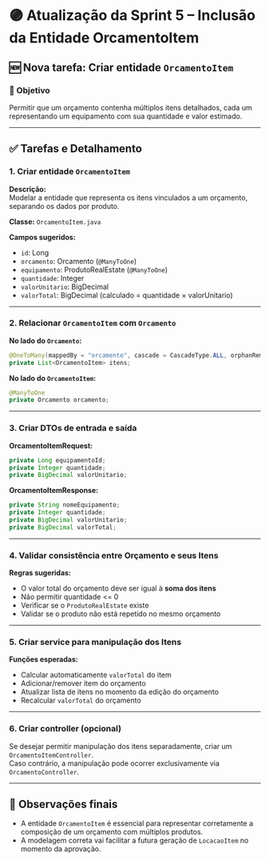 # 🟣 Atualização da Sprint 5 – Inclusão da Entidade OrcamentoItem

## 🆕 Nova tarefa: Criar entidade `OrcamentoItem`

### 🎯 Objetivo
Permitir que um orçamento contenha múltiplos itens detalhados, cada um representando um equipamento com sua quantidade e valor estimado.

---

## ✅ Tarefas e Detalhamento

### 1. Criar entidade `OrcamentoItem`

**Descrição:**  
Modelar a entidade que representa os itens vinculados a um orçamento, separando os dados por produto.

**Classe:** `OrcamentoItem.java`

**Campos sugeridos:**
- `id`: Long
- `orcamento`: Orcamento (`@ManyToOne`)
- `equipamento`: ProdutoRealEstate (`@ManyToOne`)
- `quantidade`: Integer
- `valorUnitario`: BigDecimal
- `valorTotal`: BigDecimal (calculado = quantidade × valorUnitario)

---

### 2. Relacionar `OrcamentoItem` com `Orcamento`

**No lado do `Orcamento`:**
```java
@OneToMany(mappedBy = "orcamento", cascade = CascadeType.ALL, orphanRemoval = true)
private List<OrcamentoItem> itens;
```

**No lado do `OrcamentoItem`:**
```java
@ManyToOne
private Orcamento orcamento;
```

---

### 3. Criar DTOs de entrada e saída

**OrcamentoItemRequest:**
```java
private Long equipamentoId;
private Integer quantidade;
private BigDecimal valorUnitario;
```

**OrcamentoItemResponse:**
```java
private String nomeEquipamento;
private Integer quantidade;
private BigDecimal valorUnitario;
private BigDecimal valorTotal;
```

---

### 4. Validar consistência entre Orçamento e seus Itens

**Regras sugeridas:**
- O valor total do orçamento deve ser igual à **soma dos itens**
- Não permitir quantidade <= 0
- Verificar se o `ProdutoRealEstate` existe
- Validar se o produto não está repetido no mesmo orçamento

---

### 5. Criar service para manipulação dos Itens

**Funções esperadas:**
- Calcular automaticamente `valorTotal` do item
- Adicionar/remover item do orçamento
- Atualizar lista de itens no momento da edição do orçamento
- Recalcular `valorTotal` do orçamento

---

### 6. Criar controller (opcional)

Se desejar permitir manipulação dos itens separadamente, criar um `OrcamentoItemController`.  
Caso contrário, a manipulação pode ocorrer exclusivamente via `OrcamentoController`.

---

## 🧠 Observações finais

- A entidade `OrcamentoItem` é essencial para representar corretamente a composição de um orçamento com múltiplos produtos.
- A modelagem correta vai facilitar a futura geração de `LocacaoItem` no momento da aprovação.